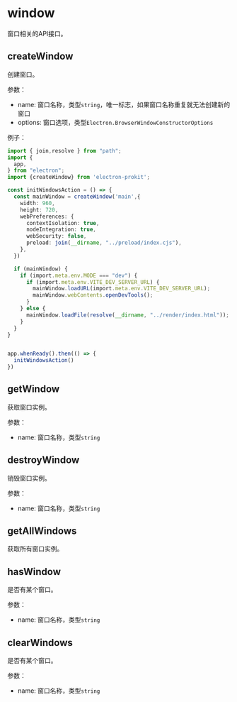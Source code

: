 # window

窗口相关的API接口。

## createWindow

创建窗口。

参数：
- name: 窗口名称，类型`string`，唯一标志，如果窗口名称重复就无法创建新的窗口
- options: 窗口选项，类型`Electron.BrowserWindowConstructorOptions`

例子：
```ts
import { join,resolve } from "path";
import {
  app,
} from "electron";
import {createWindow} from 'electron-prokit';

const initWindowsAction = () => {
  const mainWindow = createWindow('main',{
    width: 960,
    height: 720,
    webPreferences: {
      contextIsolation: true,
      nodeIntegration: true,
      webSecurity: false,
      preload: join(__dirname, "../preload/index.cjs"),
    },
  })

  if (mainWindow) {
    if (import.meta.env.MODE === "dev") {
      if (import.meta.env.VITE_DEV_SERVER_URL) {
        mainWindow.loadURL(import.meta.env.VITE_DEV_SERVER_URL);
        mainWindow.webContents.openDevTools();
      }
    } else {
      mainWindow.loadFile(resolve(__dirname, "../render/index.html"));
    }
  }
}


app.whenReady().then(() => {
  initWindowsAction()
})

```
## getWindow
获取窗口实例。

参数：
- name: 窗口名称，类型`string`

## destroyWindow
销毁窗口实例。

参数：
- name: 窗口名称，类型`string`

## getAllWindows
获取所有窗口实例。

## hasWindow
是否有某个窗口。

参数：
- name: 窗口名称，类型`string`

## clearWindows
是否有某个窗口。

参数：
- name: 窗口名称，类型`string`